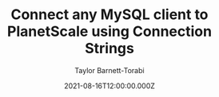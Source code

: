 ---
title: Connect any MySQL client to PlanetScale using Connection Strings
date: 2021-08-16T12:00:00.000Z
author: Taylor Barnett-Torabi
summary: Connect PlanetScale to any MySQL client with Connection Strings for a true database experience.
tags:
  - post
remoteURL: https://planetscale.com/blog/connect-any-mysql-client-to-planetscale-using-connection-strings
remoteBaseURL: planetscale.com
---